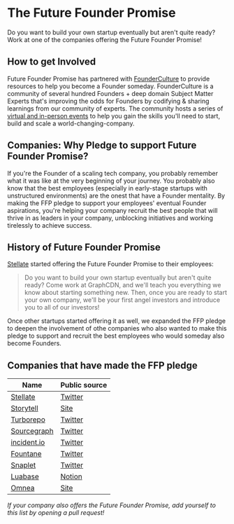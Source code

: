 # The Future Founder Promise

Do you want to build your own startup eventually but aren't quite ready? Work at one of the companies offering the Future Founder Promise!

## How to get Involved

Future Founder Promise has partnered with [FounderCulture](https://FounderCulture.net) to provide resources to help you become a Founder someday. FounderCulture is a community of several hundred Founders + deep domain Subject Matter Experts that's improving the odds for Founders by codifying & sharing learnings from our community of experts. The community hosts a series of [virtual and in-person events](https://www.founderculture.net/c/public-events/?sort=asc) to help you gain the skills you'll need to start, build and scale a world-changing-company. 

## Companies: Why Pledge to support Future Founder Promise?

If you're the Founder of a scaling tech company, you probably remember what it was like at the very beginning of your journey. You probably also know that the best employees (especially in early-stage startups with unstructured environments) are the onest that have a Founder mentality. By making the FFP pledge to support your employees' eventual Founder aspirations, you're helping your company recruit the best people that will thrive in as leaders in your company, unblocking initiatives and working tirelessly to achieve success. 

## History of Future Founder Promise

[Stellate](https://stellate.co) started offering the Future Founder Promise to their employees:

> Do you want to build your own startup eventually but aren't quite ready? Come work at GraphCDN, and we'll teach you everything we know about starting something new. Then, once you are ready to start your own company, we'll be your first angel investors and introduce you to all of our investors!

Once other startups started offering it as well, we expanded the FFP pledge to deepen the involvement of othe companies who also wanted to make this pledge to support and recruit the best employees who would someday also become Founders.

## Companies that have made the FFP pledge

Name | Public source
---- | ----
[Stellate](https://stellate.co) | [Twitter](https://twitter.com/Stellate/status/1411976147152343041)
[Storytell](https://storytell.ai) | [Site](https://www.storytell.ai/careers)
[Turborepo](https://turborepo.com/) | [Twitter](https://twitter.com/turborepo/status/1417472247472742402)
[Sourcegraph](https://sourcegraph.com) | [Twitter](https://twitter.com/sqs/status/1418673941086838786)
[incident.io](https://incident.io) | [Twitter](https://twitter.com/sjwhitworth/status/1427960549879566337)
[Fountane](https://fountane.com) | [Twitter](https://twitter.com/adisiripragada/status/1440195646355480581)
[Snaplet](https://www.snaplet.dev) | [Twitter](https://twitter.com/appfactory/status/1468969614423986193)
[Luabase](https://luabase.com) | [Notion](https://luabase.notion.site/luabase/Work-at-Luabase-f853a0c546ab43fcaf7c85c6a64ee5a9)
[Omnea](https://omnea.co) | [Site](https://careers.omnea.co/)

*If your company also offers the Future Founder Promise, add yourself to this list by opening a pull request!*

